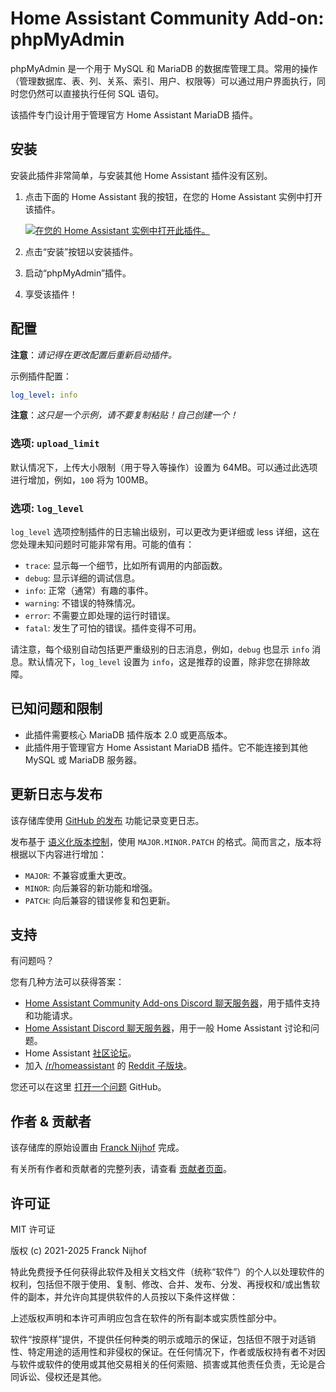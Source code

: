 # Home Assistant Community Add-on: phpMyAdmin

phpMyAdmin 是一个用于 MySQL 和 MariaDB 的数据库管理工具。常用的操作（管理数据库、表、列、关系、索引、用户、权限等）可以通过用户界面执行，同时您仍然可以直接执行任何 SQL 语句。

该插件专门设计用于管理官方 Home Assistant MariaDB 插件。

## 安装

安装此插件非常简单，与安装其他 Home Assistant 插件没有区别。

1. 点击下面的 Home Assistant 我的按钮，在您的 Home Assistant 实例中打开该插件。

   [![在您的 Home Assistant 实例中打开此插件。][addon-badge]][addon]

1. 点击“安装”按钮以安装插件。
1. 启动“phpMyAdmin”插件。
1. 享受该插件！

## 配置

**注意**：_请记得在更改配置后重新启动插件。_

示例插件配置：

```yaml
log_level: info
```

**注意**：_这只是一个示例，请不要复制粘贴！自己创建一个！_

### 选项: `upload_limit`

默认情况下，上传大小限制（用于导入等操作）设置为 64MB。可以通过此选项进行增加，例如，`100` 将为 100MB。

### 选项: `log_level`

`log_level` 选项控制插件的日志输出级别，可以更改为更详细或 less 详细，这在您处理未知问题时可能非常有用。可能的值有：

- `trace`: 显示每一个细节，比如所有调用的内部函数。
- `debug`: 显示详细的调试信息。
- `info`: 正常（通常）有趣的事件。
- `warning`: 不错误的特殊情况。
- `error`: 不需要立即处理的运行时错误。
- `fatal`: 发生了可怕的错误。插件变得不可用。

请注意，每个级别自动包括更严重级别的日志消息，例如，`debug` 也显示 `info` 消息。默认情况下，`log_level` 设置为 `info`，这是推荐的设置，除非您在排除故障。

## 已知问题和限制

- 此插件需要核心 MariaDB 插件版本 2.0 或更高版本。
- 此插件用于管理官方 Home Assistant MariaDB 插件。它不能连接到其他 MySQL 或 MariaDB 服务器。

## 更新日志与发布

该存储库使用 [GitHub 的发布][releases] 功能记录变更日志。

发布基于 [语义化版本控制][semver]，使用 `MAJOR.MINOR.PATCH` 的格式。简而言之，版本将根据以下内容进行增加：

- `MAJOR`: 不兼容或重大更改。
- `MINOR`: 向后兼容的新功能和增强。
- `PATCH`: 向后兼容的错误修复和包更新。

## 支持

有问题吗？

您有几种方法可以获得答案：

- [Home Assistant Community Add-ons Discord 聊天服务器][discord]，用于插件支持和功能请求。
- [Home Assistant Discord 聊天服务器][discord-ha]，用于一般 Home Assistant 讨论和问题。
- Home Assistant [社区论坛][forum]。
- 加入 [/r/homeassistant][reddit] 的 [Reddit 子版块][reddit]。

您还可以在这里 [打开一个问题][issue] GitHub。

## 作者 & 贡献者

该存储库的原始设置由 [Franck Nijhof][frenck] 完成。

有关所有作者和贡献者的完整列表，请查看 [贡献者页面][contributors]。

## 许可证

MIT 许可证

版权 (c) 2021-2025 Franck Nijhof

特此免费授予任何获得此软件及相关文档文件（统称“软件”）的个人以处理软件的权利，包括但不限于使用、复制、修改、合并、发布、分发、再授权和/或出售软件的副本，并允许向其提供软件的人员按以下条件这样做：

上述版权声明和本许可声明应包含在软件的所有副本或实质性部分中。

软件“按原样”提供，不提供任何种类的明示或暗示的保证，包括但不限于对适销性、特定用途的适用性和非侵权的保证。在任何情况下，作者或版权持有者不对因与软件或软件的使用或其他交易相关的任何索赔、损害或其他责任负责，无论是合同诉讼、侵权还是其他。

[addon-badge]: https://my.home-assistant.io/badges/supervisor_addon.svg
[addon]: https://my.home-assistant.io/redirect/supervisor_addon/?addon=a0d7b954_phpmyadmin&repository_url=https%3A%2F%2Fgithub.com%2Fhassio-addons%2Frepository
[contributors]: https://github.com/hassio-addons/addon-phpmyadmin/graphs/contributors
[discord-ha]: https://discord.gg/c5DvZ4e
[discord]: https://discord.me/hassioaddons
[forum]: https://community.home-assistant.io/t/home-assistant-community-add-on-phpmyadmin/171729?u=frenck
[frenck]: https://github.com/frenck
[issue]: https://github.com/hassio-addons/addon-phpmyadmin/issues
[reddit]: https://reddit.com/r/homeassistant
[releases]: https://github.com/hassio-addons/addon-phpmyadmin/releases
[semver]: https://semver.org/spec/v2.0.0.html